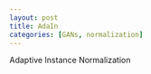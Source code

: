 ```yaml
---
layout: post
title: AdaIn
categories: [GANs, normalization]
---
```


Adaptive Instance Normalization